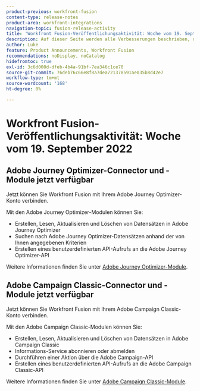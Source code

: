 ```yaml
---
product-previous: workfront-fusion
content-type: release-notes
product-area: workfront-integrations
navigation-topic: fusion-release-activity
title: 'Workfront Fusion-Veröffentlichungsaktivität: Woche vom 19. September 2022'
description: Auf dieser Seite werden alle Verbesserungen beschrieben, die in Adobe Workfront Fusion in der Woche vom 19. September 2022 vorgenommen wurden.
author: Luke
feature: Product Announcements, Workfront Fusion
recommendations: noDisplay, noCatalog
hidefromtoc: true
exl-id: 3c6d000d-dfeb-4b4a-91bf-7ea346c1ce70
source-git-commit: 76deb76c66e8f8a7dea721378591ae035b8d42e7
workflow-type: tm+mt
source-wordcount: '168'
ht-degree: 0%

---
```


# Workfront Fusion-Veröffentlichungsaktivität: Woche vom 19. September 2022

## Adobe Journey Optimizer-Connector und -Module jetzt verfügbar

Jetzt können Sie Workfront Fusion mit Ihrem Adobe Journey Optimizer-Konto verbinden.

Mit den Adobe Journey Optimizer-Modulen können Sie:
* Erstellen, Lesen, Aktualisieren und Löschen von Datensätzen in Adobe Journey Optimizer
* Suchen nach Adobe Journey Optimizer-Datensätzen anhand der von Ihnen angegebenen Kriterien
* Erstellen eines benutzerdefinierten API-Aufrufs an die Adobe Journey Optimizer-API

Weitere Informationen finden Sie unter [Adobe Journey Optimizer-Module](/help/quicksilver/workfront-fusion/apps-and-their-modules/adobe-journey-optimizer-modules.md).

## Adobe Campaign Classic-Connector und -Module jetzt verfügbar

Jetzt können Sie Workfront Fusion mit Ihrem Adobe Campaign Classic-Konto verbinden.

Mit den Adobe Campaign Classic-Modulen können Sie:
* Erstellen, Lesen, Aktualisieren und Löschen von Datensätzen in Adobe Campaign Classic
* Informations-Service abonnieren oder abmelden
* Durchführen einer Aktion über die Adobe Campaign-API
* Erstellen eines benutzerdefinierten API-Aufrufs an die Adobe Campaign Classic-API

Weitere Informationen finden Sie unter [Adobe Campaign Classic-Module](/help/quicksilver/workfront-fusion/apps-and-their-modules/adobe-campaign-classic-connector.md).
